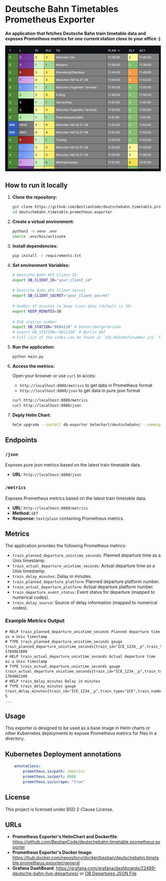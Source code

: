 # Deutsche Bahn Timetables Prometheus Exporter

**An application that fetches Deutsche Bahn train timetable data and exposes Prometheus metrics for one current station close to your office :)**

![DB Departures](grafana/DB_Departures.png)

## How to run it locally

1. **Clone the repository:**

    ```bash
    git clone https://github.com/BestianCode/deutschebahn.timetable.prometheus.exporter
    cd deutschebahn.timetable.prometheus.exporter
    ```

2. **Create a virtual environment:**

    ```bash
    python3 -m venv .env
    source .env/bin/activate
    ```

3. **Install dependencies:**

    ```bash
    pip install -r requirements.txt
    ```

4. **Set environment Variables:**

    ```bash
    # Deutsche Bahn API Client ID
    export DB_CLIENT_ID="your_client_id"

    # Deutsche Bahn API Client Secret
    export DB_CLIENT_SECRET="your_client_secret"

    # Number of minutes to keep train data (default is 30)
    export KEEP_MINUTES=30

    # EVA station number
    export DB_STATION="8004128" # Donnersbergerbrücke
    # export DB_STATION="8011160" # Berlin Hbf
    # Full list of the codes can be found in `UIC-Bahnhofsnummer.csv` file.
    ```

5. **Run the application:**

    ```bash
    python main.py
    ```

6. **Access the metrics:**

    Open your browser or use `curl` to acces:
    - `http://localhost:8080/metrics` to get data in Prometheus format
    - `http://localhost:8080/json` to get data in pure json format

    ```bash
    curl http://localhost:8080/metrics
    curl http://localhost:8080/json
    ```

7. **Deply Helm Chart:**

    ```bash
    helm upgrade --install db-exporter helmchart/deutschebahn/ --namespace db-exporter --create-namespace --values ./my-values.yaml
    ```

## Endpoints

### `/json`

Exposes pure json metrics based on the latest train timetable data.

- **URL:** `http://localhost:8080/json`

### `/metrics`

Exposes Prometheus metrics based on the latest train timetable data.

- **URL:** `http://localhost:8080/metrics`
- **Method:** `GET`
- **Response:** `text/plain` containing Prometheus metrics.

## Metrics

The application provides the following Prometheus metrics:

- `train_planned_departure_unixtime_seconds`: Planned departure time as a Unix timestamp.
- `train_actual_departure_unixtime_seconds`: Actual departure time as a Unix timestamp.
- `train_delay_minutes`: Delay in minutes.
- `train_planned_departure_platform`: Planned departure platform number.
- `train_actual_departure_platform`: Actual departure platform number.
- `train_departure_event_status`: Event status for departure (mapped to numerical codes).
- `train_delay_source`: Source of delay information (mapped to numerical codes).

### Example Metrics Output

```
# HELP train_planned_departure_unixtime_seconds Planned departure time as a Unix timestamp
# TYPE train_planned_departure_unixtime_seconds gauge
train_planned_departure_unixtime_seconds{train_id="ICE_1234__p",train_type="ICE",train_number="1234",line="3",destination="Frankfurt"} 1704061800
# HELP train_actual_departure_unixtime_seconds Actual departure time as a Unix timestamp
# TYPE train_actual_departure_unixtime_seconds gauge
train_actual_departure_unixtime_seconds{train_id="ICE_1234__p",train_type="ICE",train_number="1234",line="3",destination="Frankfurt"} 1704062100
# HELP train_delay_minutes Delay in minutes
# TYPE train_delay_minutes gauge
train_delay_minutes{train_id="ICE_1234__p",train_type="ICE",train_number="1234",line="3",destination="Frankfurt"} 5
...
```

## Usage

This exporter is designed to be used as a base image in Helm charts or other Kubernetes deployments to expose Prometheus metrics for files in a directory.

## Kubernetes Deployment annotations

```yaml
    annotations:
        prometheus.io/path: /metrics
        prometheus.io/port: 8080
        prometheus.io/scrape: "true"
```

## License

This project is licensed under BSD 2-Clause License.

## URLs

- **Prometheus Exporter's HelmChart and Dockerfile**: https://github.com/BestianCode/deutschebahn.timetable.prometheus.exporter
- **Prometheus Exporter's Docker Image**: https://hub.docker.com/repository/docker/bestian/deutschebahn.timetable.prometheus.exporter/general
- **Grafana DashBoard**: https://grafana.com/grafana/dashboards/22489-deutsche-bahn-live-departures/ or [DB Departures JSON File](https://github.com/BestianCode/deutschebahn.timetable.prometheus.exporter/tree/master/grafana)
